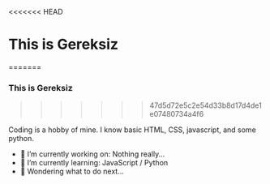 <<<<<<< HEAD
# This is Gereksiz
=======
### This is Gereksiz
>>>>>>> 47d5d72e5c2e54d33b8d17d4de1e07480734a4f6

Coding is a hobby of mine. I know basic HTML, CSS, javascript, and some python.

- 🔭 I’m currently working on: Nothing really...
- 🌱 I’m currently learning: JavaScript / Python
- 🤔 Wondering what to do next...

<!--
**GereksizPosta/GereksizPosta** is a ✨ _special_ ✨ repository because its `README.md` (this file) appears on your GitHub profile.

Here are some ideas to get you started:

- 🔭 I’m currently working on ...
- 🌱 I’m currently learning ...
- 👯 I’m looking to collaborate on ...
- 🤔 I’m looking for help with ...
- 💬 Ask me about ...
- 📫 How to reach me: ...
- 😄 Pronouns: ...
- ⚡ Fun fact: ...
-->
